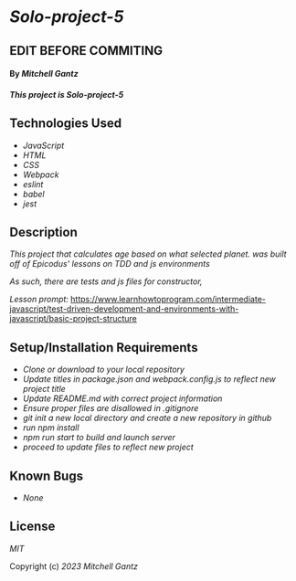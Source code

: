 # _Solo-project-5_

## EDIT BEFORE COMMITING

#### By _Mitchell Gantz_

#### _This project is Solo-project-5_

## Technologies Used

- _JavaScript_
- _HTML_
- _CSS_
- _Webpack_
- _eslint_
- _babel_
- _jest_


## Description

_This project that calculates age based on what selected planet. was built off of Epicodus' lessons on TDD and js environments_

_As such, there are tests and js files for  constructor,_

_Lesson prompt:_ https://www.learnhowtoprogram.com/intermediate-javascript/test-driven-development-and-environments-with-javascript/basic-project-structure

## Setup/Installation Requirements

- _Clone or download to your local repository_
- _Update titles in package.json and webpack.config.js to reflect new project title_
- _Update README.md with correct project information_
- _Ensure proper files are disallowed in .gitignore_
- _git init a new local directory and create a new repository in github_
- _run npm install_
- _npm run start to build and launch server_
- _proceed to update files to reflect new project_

## Known Bugs

- _None_

## License

_MIT_

Copyright (c) _2023_ _Mitchell Gantz_